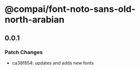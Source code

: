 # @compai/font-noto-sans-old-north-arabian

## 0.0.1
### Patch Changes

- ca38f854: updates and adds new fonts
